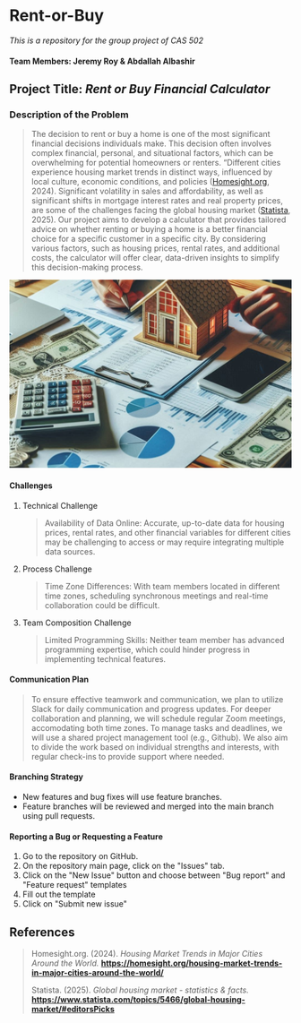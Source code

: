 # Rent-or-Buy
*This is a repository for the group project of CAS 502*

#### Team Members: Jeremy Roy & Abdallah Albashir

## Project Title: *Rent or Buy Financial Calculator*

### Description of the Problem

> The decision to rent or buy a home is one of the most significant financial decisions individuals make. This decision often involves complex financial, personal, and situational factors, which can be overwhelming for potential homeowners or renters. “Different cities experience housing market trends in distinct ways, influenced by local culture, economic conditions, and policies ([Homesight.org](https://homesight.org/housing-market-trends-in-major-cities-around-the-world/), 2024). Significant volatility in sales and affordability, as well as significant shifts in mortgage interest rates and real property prices, are some of the challenges facing the global housing market ([Statista](https://www.statista.com/topics/5466/global-housing-market/#editorsPicks), 2025). Our project aims to develop a calculator that provides tailored advice on whether renting or buying a home is a better financial choice for a specific customer in a specific city. By considering various factors, such as housing prices, rental rates, and additional costs, the calculator will offer clear, data-driven insights to simplify this decision-making process.

![A model house in front of a person holding a pen and resting their forearms on a table. The table is covered with pages of bar charts and pie graphs, some money, a calculator, smartphone, laptop, and composition pads. There is a warm sunlight entering from the top-left corner of the image and a warm glow seen through the windows of the model house.](/CAS502_Image.jpeg)

#### Challenges

1. Technical Challenge
    > Availability of Data Online: Accurate, up-to-date data for housing prices, rental rates, and other financial variables for different cities may be challenging to access or may require integrating multiple data sources.
2. Process Challenge
    > Time Zone Differences: With team members located in different time zones, scheduling synchronous meetings and real-time collaboration could be difficult.
3. Team Composition Challenge
    > Limited Programming Skills: Neither team member has advanced programming expertise, which could hinder progress in implementing technical features.

#### Communication Plan

> To ensure effective teamwork and communication, we plan to utilize Slack for daily communication and progress updates. For deeper collaboration and planning, we will schedule regular Zoom meetings, accomodating both time zones. To manage tasks and deadlines, we will use a shared project management tool (e.g., Github). We also aim to divide the work based on individual strengths and interests, with regular check-ins to provide support where needed.

#### Branching Strategy
 * New features and bug fixes will use feature branches.
 * Feature branches will be reviewed and merged into the main branch using pull requests.

#### Reporting a Bug or Requesting a Feature

1. Go to the repository on GitHub.
2. On the repository main page, click on the "Issues" tab.
3. Click on the "New Issue" button and choose between "Bug report" and "Feature request" templates
4. Fill out the template
5. Click on "Submit new issue"

## References
> Homesight.org. (2024). *Housing Market Trends in Major Cities Around the World.* **https://homesight.org/housing-market-trends-in-major-cities-around-the-world/**
>
> Statista. (2025). *Global housing market - statistics & facts.* **https://www.statista.com/topics/5466/global-housing-market/#editorsPicks**

